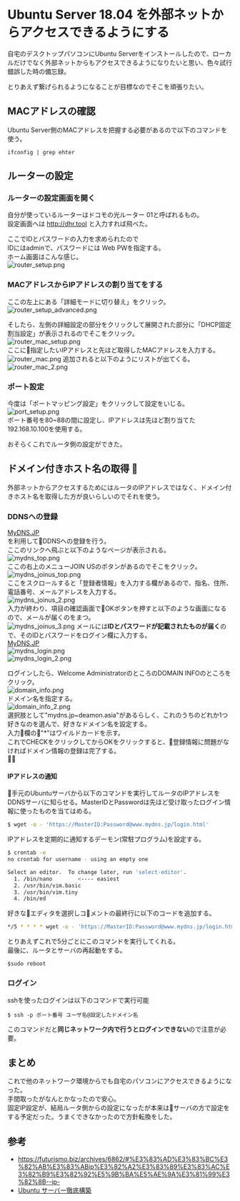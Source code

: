 # Ubuntu Server 18.04 を外部ネットからアクセスできるようにする  

自宅のデスクトップパソコンにUbuntu Serverをインストールしたので、ローカルだけでなく外部ネットからもアクセスできるようになりたいと思い、色々試行錯誤した時の備忘録。  

とりあえず繋げられるようになることが目標なのでそこを頑張りたい。  
## MACアドレスの確認  
Ubuntu Server側のMACアドレスを把握する必要があるので以下のコマンドを使う。  

```
ifconfig | grep ehter
```  


## ルーターの設定  
### ルーターの設定画面を開く  
自分が使っているルーターはドコモの光ルーター 01と呼ばれるもの。  
設定画面へは http://dhr.tool と入力すれば飛べた。  

ここでIDとパスワードの入力を求められたので  
IDにはadminで、パスワードには Web PWを指定する。  
ホーム画面はこんな感じ。  
![router_setup.png](./router_setup.png)  

### MACアドレスからIPアドレスの割り当てをする  
ここの左上にある「詳細モードに切り替え」をクリック。  
![router_setup_advanced.png](./router_setup_advanced.png)  

そしたら、左側の詳細設定の部分をクリックして展開された部分に「DHCP固定割当設定」が表示されるのでそこをクリック。  
![router_mac_setup.png](./router_mac_setup.png)  
ここに指定したいIPアドレスと先ほど取得したMACアドレスを入力する。  
![router_mac.png](./router_mac.png)
追加されると以下のようにリストが出てくる。  
![router_mac_2.png](./router_mac_2.png)  

### ポート設定  
今度は「ポートマッピング設定」をクリックして設定をいじる。  
![port_setup.png](./port_setup.png)  
ポート番号を80~88の間に設定し、IPアドレスは先ほど割り当てた192.168.10.100を使用する。  

おそらくこれでルータ側の設定ができた。  

## ドメイン付きホスト名の取得  
外部ネットからアクセスするためにはルータのIPアドレスではなく、ドメイン付きホスト名を取得した方が良いらしいのでそれを使う。  

### DDNSへの登録  
[MyDNS.JP](https://www.mydns.jp/)  
を利用してDDNSへの登録を行う。  
ここのリンクへ飛ぶと以下のようなページが表示される。  
![mydns_top.png](./mydns_top.png)  
ここの右上のメニューJOIN USのボタンがあるのでそこをクリック。  
![mydns_joinus_top.png](./mydns_joinus_top.png)  
ここをスクロールすると「登録者情報」を入力する欄があるので、指名、住所、電話番号、メールアドレスを入力する。  
![mydns_joinus_2.png](./mydns_joinus_2.png)  
入力が終わり、項目の確認画面でOKボタンを押すと以下のような画面になるので、メールが届くのをまつ。  
![mydns_joinus_3.png](./mydns_joinus_3.png)
メールには**IDとパスワードが記載されたものが届く**ので、そのIDとパスワードをログイン欄に入力する。  
[MyDNS.JP](https://www.mydns.jp/)  
![mydns_login.png](./mydns_login.png)  
![mydns_login_2.png](./mydns_login_2.png)  


ログインしたら、Welcome AdministratorのところのDOMAIN INFOのところをクリック。  
![domain_info.png](./domain_info.png)   
ドメイン名を指定する。  
![domain_info_2.png](./domain_info_2.png)  
選択肢として"mydns.jp~deamon.asia"があるらしく、これのうちのどれか1つ好きなのを選んで、好きなドメイン名を設定する。   
入力欄の"*"はワイルドカードを示す。  
これでCHECKをクリックしてからOKをクリックすると、登録情報に問題がなければドメイン情報の登録は完了する。  

#### IPアドレスの通知  
手元のUbuntuサーバから以下のコマンドを実行してルータのIPアドレスをDDNSサーバに知らせる。MasterIDとPasswordは先ほど受け取ったログイン情報に使ったものを当てはめる。  
```bash
$ wget -o - 'https://MasterID:Password@www.mydns.jp/login.html'
```
IPアドレスを定期的に通知するデーモン(常駐プログラム)を設定する。  
```bash
$ crontab -e
no crontab for username - using an empty one

Select an editor.  To change later, run 'select-editor'.
  1. /bin/nano        <---- easiest
  2. /usr/bin/vim.basic
  3. /usr/bin/vim.tiny
  4. /bin/ed
```

好きなエディタを選択しコメントの最終行に以下のコードを追加する。  
```bash
*/5 * * * * wget -o - 'https://MasterID:Password@www.mydns.jp/login.html'
```  
とりあえずこれで5分ごとにこのコマンドを実行してくれる。  
最後に、ルータとサーバの再起動をする。  
```
$sudo reboot
```
### ログイン  
sshを使ったログインは以下のコマンドで実行可能  
```
$ ssh -p ポート番号 ユーザ名@設定したドメイン名  
```
このコマンドだと**同じネットワーク内で行うとログインできない**ので注意が必要。  

## まとめ
これで他のネットワーク環境からでも自宅のパソコンにアクセスできるようになった。  
手間取ったがなんとかなったので安心。  
固定IP設定が、結局ルータ側からの設定になったが本来はサーバの方で設定をする予定だった。うまくできなかったので方針転換をした。  
## 参考  
- https://futurismo.biz/archives/6862/#%E3%83%AD%E3%83%BC%E3%82%AB%E3%83%ABip%E3%82%A2%E3%83%89%E3%83%AC%E3%82%B9%E3%82%92%E5%9B%BA%E5%AE%9A%E3%81%99%E3%82%8B--ip-  
- [Ubuntu サーバー徹底構築](https://www.amazon.co.jp/gp/product/B07NRPTK6R/ref=ppx_yo_dt_b_d_asin_title_o04?ie=UTF8&psc=1)  
